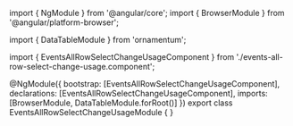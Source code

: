 import { NgModule } from '@angular/core';
import { BrowserModule } from '@angular/platform-browser';
  
import { DataTableModule } from 'ornamentum';
  
import { EventsAllRowSelectChangeUsageComponent } from './events-all-row-select-change-usage.component';

@NgModule({
 bootstrap: [EventsAllRowSelectChangeUsageComponent],
 declarations: [EventsAllRowSelectChangeUsageComponent],
 imports: [BrowserModule, DataTableModule.forRoot()]
})
export class EventsAllRowSelectChangeUsageModule {
}
